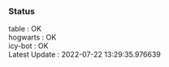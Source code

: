 ### Status


table : OK  
hogwarts : OK  
icy-bot : OK  
Latest Update : 2022-07-22 13:29:35.976639
